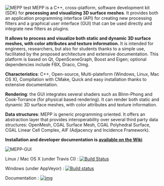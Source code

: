 ![MEPP](https://perso.liris.cnrs.fr/guillaume.lavoue/teaser.jpg)
test
MEPP is a C++, cross-platform, software development
kit (SDK) for **processing and visualizing 3D surface
meshes**. It provides both an application programming
interface (API) for creating new processing filters and a
graphical user interface (GUI) that can be used directly
and integrate new filters as plugins.

**It allows to process and visualize both static and
dynamic 3D surface meshes, with color attributes and
texture information.**
It is intended for engineers, researchers, but also for
students thanks to a simple use, facilitated by the
proposed architecture and extensive documentation.
This platform is based on Qt, OpenSceneGraph, Boost
and Eigen; optional dependencies include FBX, Draco,
CImg.

**Characteristics**:
C++, Open-source, Multi-plateform (Windows, Linux,
Mac OS X), Compilation with CMake, Quick and easy installation thanks to
extensive documentation.

**Rendering**: the GUI integrates several shaders such as Blinn-Phong and Cook-Torrance (for
physical based rendering). It can render both static and dynamic 3D
surface meshes, with color attributes and
texture information.

**Data structures**: MEPP is generic programming oriented. It offers
an abstraction layer that provides interoperability over several third party data structures: OpenMesh, CGAL Surface Mesh, CGAL Polyhedral Surface, CGAL Linear Cell Complex, AIF (Adjacency and Incidence Framework).


**Installation and developer documentation is [available on the Wiki](https://github.com/MEPP-team/MEPP2/wiki)**


![MEPP-GUI](https://projet.liris.cnrs.fr/mepp/images/mepp2/MEPP2-GUI.PNG)


Linux / Mac OS X (under Travis CI) : [![Build Status](https://travis-ci.org/MEPP-team/MEPP2.svg?branch=master)](https://travis-ci.org/MEPP-team/MEPP2)

Windows (under AppVeyor) : [![Build status](https://ci.appveyor.com/api/projects/status/wrlfantide2fwcpj/branch/master?svg=true)](https://ci.appveyor.com/project/MEPPteam/mepp2)

Documentation : [![img](https://img.shields.io/badge/Documentation-nightly-brightgreen.svg)](http://liris.cnrs.fr/mepp/doc/nightly/)
